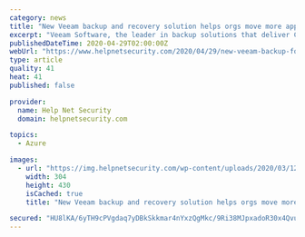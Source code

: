 ```yaml
---
category: news
title: "New Veeam backup and recovery solution helps orgs move more apps and data to Azure"
excerpt: "Veeam Software, the leader in backup solutions that deliver Cloud Data Management, announced the general availability of NEW Veeam Backup for Microsoft Azure, an enterprise-ready cloud backup and ..."
publishedDateTime: 2020-04-29T02:00:00Z
webUrl: "https://www.helpnetsecurity.com/2020/04/29/new-veeam-backup-for-microsoft-azure/"
type: article
quality: 41
heat: 41
published: false

provider:
  name: Help Net Security
  domain: helpnetsecurity.com

topics:
  - Azure

images:
  - url: "https://img.helpnetsecurity.com/wp-content/uploads/2020/03/12085321/insecure-rsac2020.jpg"
    width: 304
    height: 430
    isCached: true
    title: "New Veeam backup and recovery solution helps orgs move more apps and data to Azure"

secured: "HU8lKA/6yTH9cPVgdaq7yDBkSkkmar4nYxzQgMkc/9Ri38MJpxadoR30x4QvuybrxoQa+N/OCxpsFwCZfOOwfurgswXqJunpP4lTahBVO1An2kLlFuOc8qECjyyDBCaH8/7EtgJMtRYn72E2QnR3YsD5Ifm0IwVnNSKIQBmW8G/RmKB8roBY9P/ZPLs6dpr3ZqnpNM7AGYr3ssN7jSrjgcDg72698GUdzF0j4v/jFl2urITjFOqSoN3ESjTFBD7zBkO42ri1MCitIgx8NDvPsaHV/56xD5rp2vGS+nIvColIbSkAIdUIOTUcF3wcdLb7;N5aUhUh1t+sQ1ZVyOm5OTw=="
---
```


